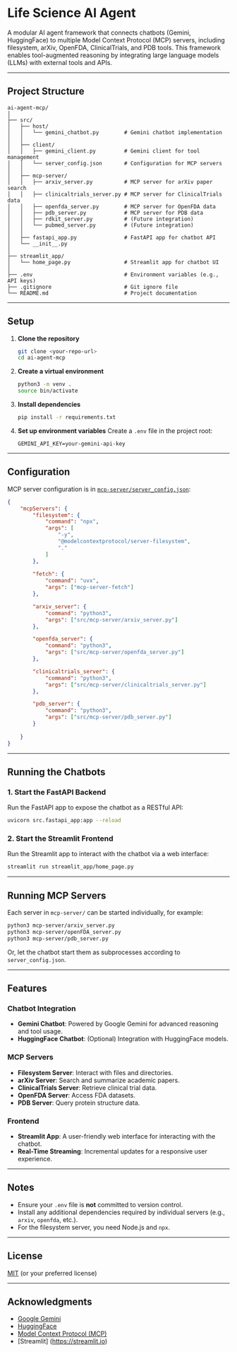 # Life Science AI Agent

A modular AI agent framework that connects chatbots (Gemini, HuggingFace) to multiple Model Context Protocol (MCP) servers, including filesystem, arXiv, OpenFDA, ClinicalTrials, and PDB tools. This framework enables tool-augmented reasoning by integrating large language models (LLMs) with external tools and APIs.

---

## Project Structure

```
ai-agent-mcp/
│
├── src/
│   ├── host/
│   │   └── gemini_chatbot.py        # Gemini chatbot implementation
│   │
│   ├── client/
│   │   ├── gemini_client.py         # Gemini client for tool management
│   │   └── server_config.json       # Configuration for MCP servers
│   │
│   ├── mcp-server/
│   │   ├── arxiv_server.py          # MCP server for arXiv paper search
│   │   ├── clinicaltrials_server.py # MCP server for ClinicalTrials data
│   │   ├── openfda_server.py        # MCP server for OpenFDA data
│   │   ├── pdb_server.py            # MCP server for PDB data
│   │   ├── rdkit_server.py          # (Future integration)
│   │   └── pubmed_server.py         # (Future integration)
│   │
│   ├── fastapi_app.py               # FastAPI app for chatbot API
│   └── __init__.py
│
├── streamlit_app/
│   └── home_page.py                 # Streamlit app for chatbot UI
│
├── .env                             # Environment variables (e.g., API keys)
├── .gitignore                       # Git ignore file
└── README.md                        # Project documentation
```


---

## Setup

1. **Clone the repository**
    ```sh
    git clone <your-repo-url>
    cd ai-agent-mcp
    ```

2. **Create a virtual environment**
    ```sh
    python3 -m venv .
    source bin/activate
    ```

3. **Install dependencies**
    ```sh
    pip install -r requirements.txt
    ```

4. **Set up environment variables**
    Create a `.env` file in the project root:
    ```
    GEMINI_API_KEY=your-gemini-api-key
    ```

---

## Configuration

MCP server configuration is in [`mcp-server/server_config.json`](src/client/server_config.json):

```json
{
    "mcpServers": {
        "filesystem": {
            "command": "npx",
            "args": [
                "-y",
                "@modelcontextprotocol/server-filesystem",
                "."
            ]
        },
        
        "fetch": {
            "command": "uvx",
            "args": ["mcp-server-fetch"]
        },

        "arxiv_server": {
            "command": "python3",
            "args": ["src/mcp-server/arxiv_server.py"]
        },

        "openfda_server": {
            "command": "python3",
            "args": ["src/mcp-server/openfda_server.py"]
        },

        "clinicaltrials_server": {
            "command": "python3",
            "args": ["src/mcp-server/clinicaltrials_server.py"]
        },

        "pdb_server": {
            "command": "python3",
            "args": ["src/mcp-server/pdb_server.py"]
        }
        
    }
}
```

---

## Running the Chatbots

### 1. Start the FastAPI Backend
Run the FastAPI app to expose the chatbot as a RESTful API:
```sh
uvicorn src.fastapi_app:app --reload
```

### 2. Start the Streamlit Frontend
Run the Streamlit app to interact with the chatbot via a web interface:
```sh
streamlit run streamlit_app/home_page.py
```

---

## Running MCP Servers

Each server in `mcp-server/` can be started individually, for example:

```sh
python3 mcp-server/arxiv_server.py
python3 mcp-server/openFDA_server.py
python3 mcp-server/pdb_server.py
```

Or, let the chatbot start them as subprocesses according to `server_config.json`.

---

## Features

### Chatbot Integration
- **Gemini Chatbot**: Powered by Google Gemini for advanced reasoning and tool usage.
- **HuggingFace Chatbot**: (Optional) Integration with HuggingFace models.

### MCP Servers
- **Filesystem Server**: Interact with files and directories.
- **arXiv Server**: Search and summarize academic papers.
- **ClinicalTrials Server**: Retrieve clinical trial data.
- **OpenFDA Server**: Access FDA datasets.
- **PDB Server**: Query protein structure data.

### Frontend
- **Streamlit App**: A user-friendly web interface for interacting with the chatbot.
- **Real-Time Streaming**: Incremental updates for a responsive user experience.

---

## Notes

- Ensure your `.env` file is **not** committed to version control.
- Install any additional dependencies required by individual servers (e.g., `arxiv`, `openfda`, etc.).
- For the filesystem server, you need Node.js and `npx`.

---

## License

[MIT](LICENSE) (or your preferred license)

---

## Acknowledgments

- [Google Gemini](https://ai.google.dev/)
- [HuggingFace](https://huggingface.co/)
- [Model Context Protocol (MCP)](https://github.com/modelcontextprotocol)
- [Streamlit] (https://streamlit.io)